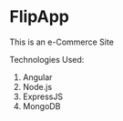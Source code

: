 # FlipApp
This is an e-Commerce Site

Technologies Used:
1. Angular
2. Node.js
3. ExpressJS
4. MongoDB
